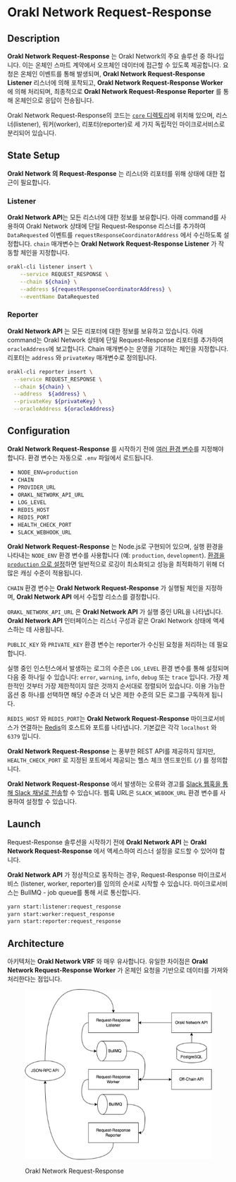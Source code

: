 # Orakl Network Request-Response

## Description

**Orakl Network Request-Response** 는 Orakl Network의 주요 솔루션 중 하나입니다. 이는 온체인 스마트 계약에서 오프체인 데이터에 접근할 수 있도록 제공합니다. 요청은 온체인 이벤트를 통해 발생되며, **Orakl Network Request-Response Listener** 리스너에 의해 포착되고, **Orakl Network Request-Response Worker** 에 의해 처리되며, 최종적으로 **Orakl Network Request-Response Reporter** 를 통해 온체인으로 응답이 전송됩니다.

Orakl Network Request-Response의 코드는 [`core` 디렉토리](https://github.com/Bisonai/orakl/tree/master/core)에 위치해 있으며, 리스너(listener), 워커(worker), 리포터(reporter)로 세 가지 독립적인 마이크로서비스로 분리되어 있습니다.

## State Setup

**Orakl Network 의 Request-Response** 는 리스너와 리포터를 위해 상태에 대한 접근이 필요합니다.

### Listener

**Orakl Network API**는 모든 리스너에 대한 정보를 보유합니다. 아래 command를 사용하여 Orakl Network 상태에 단일 Request-Response 리스너를 추가하여 `DataRequested` 이벤트를 `requestResponseCoordinatorAddress` 에서 수신하도록 설정합니다. `chain` 매개변수는 **Orakl Network Request-Response Listener** 가 작동할 체인을 지정합니다.

```sh
orakl-cli listener insert \
    --service REQUEST_RESPONSE \
    --chain ${chain} \
    --address ${requestResponseCoordinatorAddress} \
    --eventName DataRequested
```

### Reporter

**Orakl Network API** 는 모든 리포터에 대한 정보를 보유하고 있습니다. 아래 command는 Orakl Network 상태에 단일 Request-Response 리포터를 추가하여 `oracleAddress`에 보고합니다. Chain 매개변수는 운영을 기대하는 체인을 지정합니다. 리포터는 `address` 와 `privateKey` 매개변수로 정의됩니다.

```sh
orakl-cli reporter insert \
  --service REQUEST_RESPONSE \
  --chain ${chain} \
  --address  ${address} \
  --privateKey ${privateKey} \
  --oracleAddress ${oracleAddress}
```

## Configuration

**Orakl Network Request-Response** 를 시작하기 전에 [여러 환경 변수](https://github.com/Bisonai/orakl/blob/master/core/.env.example)를 지정해야 합니다. 환경 변수는 자동으로 `.env` 파일에서 로드됩니다.

- `NODE_ENV=production`&#x20;
- `CHAIN`&#x20;
- `PROVIDER_URL`
- `ORAKL_NETWORK_API_URL`
- `LOG_LEVEL`
- `REDIS_HOST`
- `REDIS_PORT`
- `HEALTH_CHECK_PORT`
- `SLACK_WEBHOOK_URL`

**Orakl Network Request-Response** 는 Node.js로 구현되어 있으며, 실행 환경을 나타내는 `NODE_ENV` 환경 변수를 사용합니다 (예: `production`, `development`). [환경을 `production` 으로 설정](https://nodejs.dev/en/learn/nodejs-the-difference-between-development-and-production/)하면 일반적으로 로깅이 최소화되고 성능을 최적화하기 위해 더 많은 캐싱 수준이 적용됩니다.

`CHAIN` 환경 변수는 **Orakl Network Request-Response** 가 실행될 체인을 지정하며, **Orakl Network API** 에서 수집할 리소스를 결정합니다.

`ORAKL_NETWORK_API_URL` 은 **Orakl Network API** 가 실행 중인 URL을 나타냅니다. **Orakl Network API** 인터페이스는 리스너 구성과 같은 Orakl Network 상태에 액세스하는 데 사용됩니다.

`PUBLIC_KEY` 와 `PRIVATE_KEY` 환경 변수는 reporter가 수신된 요청을 처리하는 데 필요합니다.

실행 중인 인스턴스에서 발생하는 로그의 수준은 `LOG_LEVEL` 환경 변수를 통해 설정되며 다음 중 하나일 수 있습니다: `error`, `warning`, `info`, `debug` 또는 `trace` 입니다. 가장 제한적인 것부터 가장 제한적이지 않은 것까지 순서대로 정렬되어 있습니다. 이용 가능한 옵션 중 하나를 선택하면 해당 수준과 더 낮은 제한 수준의 모든 로그를 구독하게 됩니다.

`REDIS_HOST` 와 `REDIS_PORT`는 **Orakl Network Request-Response** 마이크로서비스가 연결하는 [Redis](https://redis.io/)의 호스트와 포트를 나타냅니다. 기본값은 각각 `localhost` 와 `6379` 입니다.&#x20;

**Orakl Network Request-Response** 는 풍부한 REST API를 제공하지 않지만, `HEALTH_CHECK_PORT` 로 지정된 포트에서 제공되는 헬스 체크 엔드포인트 (`/`) 를 정의합니다.

**Orakl Network Request-Response** 에서 발생하는 오류와 경고를 [Slack 웹훅을 통해 Slack 채널로 전송](https://api.slack.com/messaging/webhooks)할 수 있습니다. 웹훅 URL은 `SLACK_WEBOOK_URL` 환경 변수를 사용하여 설정할 수 있습니다.

## Launch

Request-Response 솔루션을 시작하기 전에 **Orakl Network API** 는 **Orakl Network Request-Response** 에서 액세스하여 리스너 설정을 로드할 수 있어야 합니다.

**Orakl Network API** 가 정상적으로 동작하는 경우, Request-Response 마이크로서비스 (listener, worker, reporter)를 임의의 순서로 시작할 수 있습니다. 마이크로서비스는 BullMQ - job queue를 통해 서로 통신합니다.

```sh
yarn start:listener:request_response
yarn start:worker:request_response
yarn start:reporter:request_response
```

## Architecture

아키텍처는 **Orakl Network VRF** 와 매우 유사합니다. 유일한 차이점은 **Orakl Network Request-Response Worker** 가 온체인 요청을 기반으로 데이터를 가져와 처리한다는 점입니다.

<figure><img src="../.gitbook/assets/orakl-network-request-response.png" alt=""><figcaption><p>Orakl Network Request-Response</p></figcaption></figure>
